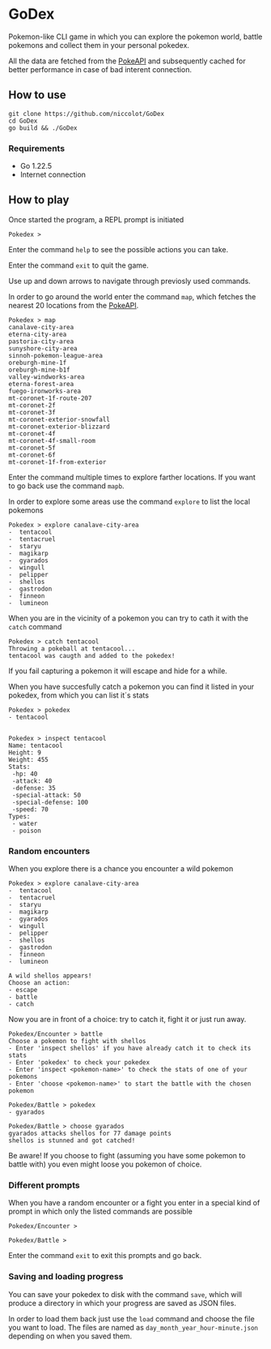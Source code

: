 # GoDex

Pokemon-like CLI game in which you can explore the pokemon world, battle pokemons and collect them in your personal pokedex.

All the data are fetched from the [PokeAPI](https://pokeapi.co/) and subsequently cached for better performance in case of bad interent connection.

## How to use 

```
git clone https://github.com/niccolot/GoDex
cd GoDex
go build && ./GoDex 
```

### Requirements

* Go 1.22.5
* Internet connection

## How to play

Once started the program, a REPL prompt is initiated

```
Pokedex >
```

Enter the command `help` to see the possible actions you can take. 

Enter the command `exit` to quit the game.

Use up and down arrows to navigate through previosly used commands.

In order to go around the world enter the command `map`, which fetches the nearest 20 locations from the [PokeAPI](https://pokeap). 

```
Pokedex > map
canalave-city-area
eterna-city-area
pastoria-city-area
sunyshore-city-area
sinnoh-pokemon-league-area
oreburgh-mine-1f
oreburgh-mine-b1f
valley-windworks-area
eterna-forest-area
fuego-ironworks-area
mt-coronet-1f-route-207
mt-coronet-2f
mt-coronet-3f
mt-coronet-exterior-snowfall
mt-coronet-exterior-blizzard
mt-coronet-4f
mt-coronet-4f-small-room
mt-coronet-5f
mt-coronet-6f
mt-coronet-1f-from-exterior
```

Enter the command multiple times to explore farther locations. If you want to go back use the command `mapb`.

In order to explore some areas use the command `explore` to list the local pokemons

```
Pokedex > explore canalave-city-area
-  tentacool
-  tentacruel
-  staryu
-  magikarp
-  gyarados
-  wingull
-  pelipper
-  shellos
-  gastrodon
-  finneon
-  lumineon
```

When you are in the vicinity of a pokemon you can try to cath it with the `catch` command

```
Pokedex > catch tentacool
Throwing a pokeball at tentacool...
tentacool was caugth and added to the pokedex!
```

If you fail capturing a pokemon it will escape and hide for a while.

When you have succesfully catch a pokemon you can find it listed in your pokedex, from which you can list it´s stats

```
Pokedex > pokedex
- tentacool


Pokedex > inspect tentacool
Name: tentacool
Height: 9
Weight: 455
Stats:
 -hp: 40
 -attack: 40
 -defense: 35
 -special-attack: 50
 -special-defense: 100
 -speed: 70
Types:
 - water
 - poison
 ```

 ### Random encounters

 When you explore there is a chance you encounter a wild pokemon 

 ```
Pokedex > explore canalave-city-area
-  tentacool
-  tentacruel
-  staryu
-  magikarp
-  gyarados
-  wingull
-  pelipper
-  shellos
-  gastrodon
-  finneon
-  lumineon

A wild shellos appears!
Choose an action:
- escape
- battle
- catch
 ```

 Now you are in front of a choice: try to catch it, fight it or just run away. 

 ```
Pokedex/Encounter > battle
Choose a pokemon to fight with shellos
- Enter 'inspect shellos' if you have already catch it to check its stats
- Enter 'pokedex' to check your pokedex
- Enter 'inspect <pokemon-name>' to check the stats of one of your pokemons
- Enter 'choose <pokemon-name>' to start the battle with the chosen pokemon

Pokedex/Battle > pokedex
- gyarados

Pokedex/Battle > choose gyarados
gyarados attacks shellos for 77 damage points
shellos is stunned and got catched!
 ```

 Be aware! If you choose to fight (assuming you have some pokemon to battle with) you even might loose you pokemon of choice.

 ### Different prompts

 When you have a random encounter or a fight you enter in a special kind of prompt in which only the listed commands are possible

 ```
 Pokedex/Encounter >
 ```

 ```
 Pokedex/Battle >
 ```

 Enter the command `exit` to exit this prompts and go back.

 ### Saving and loading progress

 You can save your pokedex to disk with the command `save`, which will produce a directory in which your progress are saved as JSON files.

 In order to load them back just use the `load` command and choose the file you want to load. The files are named as `day_month_year_hour-minute.json` depending on when you saved them.
